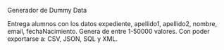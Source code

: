 Generador de Dummy Data

  Entrega alumnos con los datos expediente, apellido1, apellido2, nombre, email, fechaNacimiento.
  Genera de entre 1-50000 valores.
  Con poder exportarse a: CSV, JSON, SQL y XML.
	
